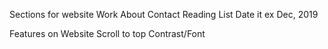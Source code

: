 Sections for website
    Work
    About
    Contact
    Reading List
        Date it ex Dec, 2019

Features on Website
    Scroll to top
    Contrast/Font
